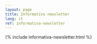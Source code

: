 ```yaml
---
layout: page
title: Informativa newsletter
lang: it
ref: informativa-newsletter
---
```


{% include informativa-newsletter.html %}